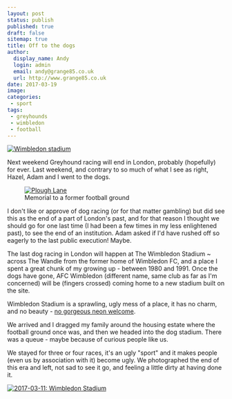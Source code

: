```yaml
---
layout: post
status: publish
published: true
draft: false
sitemap: true
title: Off to the dogs
author:
  display_name: Andy
  login: admin
  email: andy@grange85.co.uk
  url: http://www.grange85.co.uk
date: 2017-03-19
image: 
categories:
 - sport
tags:
 - greyhounds
 - wimbledon
 - football
---
```

<a data-flickr-embed="true"  href="https://www.flickr.com/photos/grange85/33525427535/in/dateposted/" title="Wimbledon stadium"><img src="https://c1.staticflickr.com/3/2934/33525427535_01430c13d6_b.jpg" alt="Wimbledon stadium"></a>
<p>Next weekend Greyhound racing will end in London, probably (hopefully) for ever. Last weekend, and contrary to so much of what I see as right, Hazel, Adam and I went to the dogs.</p>
<div class="col-md-6 pull-right"><figure class="caption aligncenter"><a data-flickr-embed="true"  href="https://www.flickr.com/photos/moley75/33251702812/in/dateposted/" title="Plough Lane"><img src="https://c1.staticflickr.com/4/3711/33251702812_2e7cda0723_z.jpg" alt="Plough Lane"></a><figcaption class="caption-text">Memorial to a former football ground</figcaption></figure></div>
<p>I don't like or approve of dog racing (or for that matter gambling) but did see this as the end of a part of London's past, and for that reason I thought we should go for one last time (I had been a few times in my less enlightened past), to see the end of an institution. Adam asked if I'd have rushed off so eagerly to the last public execution! Maybe.</p>

<p>The last dog racing in London will happen at The Wimbledon Stadium ~ across The Wandle from the former home of Wimbledon FC, and a place I spent a great chunk of my growing up - between 1980 and 1991. Once the dogs have gone, AFC Wimbledon (different name, same club as far as I'm concerned) will be (fingers crossed) coming home to a new stadium built on the site.</p>
<p>Wimbledon Stadium is a sprawling, ugly mess of a place, it has no charm, and no beauty - <a href="https://flic.kr/p/6ibCFX">no gorgeous neon welcome</a>.</p>
<p>We arrived and I dragged my family around the housing estate where the football ground once was, and then we headed into the dog stadium. There was a queue - maybe because of curious people like us.</p>
<p>We stayed for three or four races, it's an ugly "sport" and it makes people (even us by association with it) become ugly. We photographed the end of this era and left, not sad to see it go, and feeling a little dirty at having done it.</p>

<a data-flickr-embed="true" data-header="true"  href="https://www.flickr.com/photos/grange85/albums/72157681584425415" title="2017-03-11: Wimbledon Stadium"><img src="https://c1.staticflickr.com/4/3950/33525429935_91cac9701e_b.jpg" alt="2017-03-11: Wimbledon Stadium"></a>


